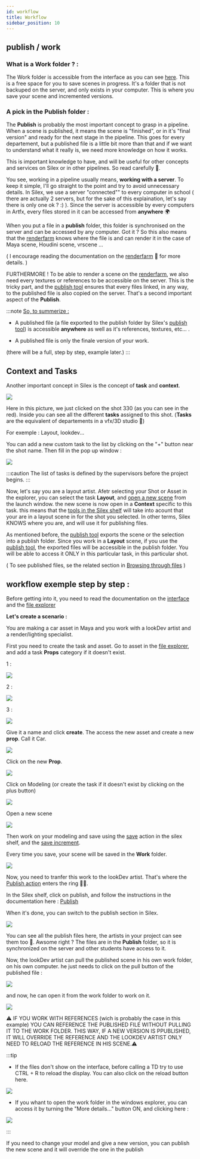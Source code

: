 ```yaml
---
id: workflow
title: Workflow
sidebar_position: 10
---
```


## publish / work

### What is a Work folder ? :

The Work folder is accessible from the interface as you can see [here](../interface/file-explorer.md). 
This is a free space for you to save scenes in progress. It's a folder that is not backuped on the server, and only exists in your computer. This is where you save your scene and incremented versions.

### A pick in the Publish folder :

The **Publish** is probably the most important concept to grasp in a pipeline. When a scene is published, it means the scene is "finished", or in it's "final version" and ready for the next stage in the pipeline. This goes for every departement, but a published file is a little bit more than that and if we want to understand what it really is, we need more knowledge on how it works.

This is important knowledge to have, and will be useful for other concepts and services on Silex or in other pipelines. So read carefully 👀.

You see, working in a pipeline usually means, **working with a server**. To keep it simple, I'll go straight to the point and try to avoid unnecessary details. In Silex, we use a server "connected"" to every computer in school ( there are actually 2 servers, but for the sake of this explaination, let's say there is only one ok ? :) ). Since the server is accessible by every computers in Artfx, every files stored in it can be accessed from **anywhere** 🌍

When you put a file in a **publish** folder, this folder is synchronised on the server and can be accessed by any computer. Got it ? So this also means that the [renderfarm](../renderfarm/renderfarm.md) knows where the file is and can render it in the case of Maya scene, Houdini scene, vrscene ...

( I encourage reading the documentation on the [renderfarm](../renderfarm/renderfarm.md) 🚜 for more details. )

FURTHERMORE ! To be able to render a scene on the [renderfarm](../renderfarm/renderfarm.md), we also need every textures or references to be accessible on the server. This is the tricky part, and the [publish tool](./actions/publish.md) ensures that every files linked, in any way, to the published file is also copied on the server. That's a second important aspect of the **Publish**.

:::note
<u>So, to summerize :</u>

- A published file (a file exported to the publish folder by Silex's [publish tool](./actions/publish.md)) is accessible **anywhere** as well as it's references, textures, etc... .

- A published file is only the finale version of your work.

(there will be a full, step by step, example later.)
:::

## Context and Tasks

Another important concept in Silex is the concept of **task** and **context**.

![](/img/user_guide/workflow/workflow_tasks.png)

Here in this picture, we just clicked on the shot 330 (as you can see in the red). Inside you can see all the different **tasks** assigned to this shot. (**Tasks** are the equivalent of departements in a vfx/3D studio 🦉)

For exemple : Layout, lookdev...

You can add a new custom task to the list by clicking on the "+" button near the shot name. Then fill in the pop up window :

![](/img/user_guide/workflow/workflow_custom_task.png)

:::caution
The list of tasks is defined by the supervisors before the project begins.
:::

Now, let's say you are a layout artist. Afetr selecting your Shot or Asset in the explorer, you can select the task **Layout**, and [open a new scene](../interface/file-explorer.md) from the launch window. the new scene is now open in a **Context** specific to this task. this means that the [tools in the Silex shelf](./actions/actions.md) will take into acount that your are in a layout scene in for the shot you selected. In other terms, Silex KNOWS where you are, and will use it for publishing files.

As mentioned before, the [publish tool](./actions/publish.md) exports the scene or the selection into a publish folder. Since you work in a **Layout** scene, if you use the [publish tool](./actions/publish.md), the exported files will be accessible in the publish folder. You will be able to access it ONLY in this particular task, in this particular shot.

( To see published files, se the related section in [Browsing through files](../interface/file-explorer.md) )

## workflow exemple step by step :

Before getting into it, you need to read the documentation on the [interface](../interface/interface.md) and the [file explorer](../interface/file-explorer.md)

**Let's create a scenario :**

You are making a car asset in Maya and you work with a lookDev artist and a render/lighting specialist.

First you need to create the task and asset. Go to asset in the [file explorer](../interface/file-explorer.md), and add a task **Props** category if it doesn't exist.

1 :

![](/img/user_guide/workflow/tutorial/workflow_tutrorial_click_asset.png)

2 :

![](/img/user_guide/workflow/tutorial/workflow_tutrorial_new_asset.png)

3 :

![](/img/user_guide/workflow/tutorial/workflow_tutrorial_select_asset_type.png)

Give it a name and click **create**. The access the new asset and create a new **prop**. Call it Car.

![](/img/user_guide/workflow/tutorial/workflow_tutrorial_new_props.png)

Click on the new **Prop**.

![](/img/user_guide/workflow/tutorial/workflow_tutrorial_click_car.png)

Click on Modeling (or create the task if it doesn't exist by clicking on the plus button)

![](/img/user_guide/workflow/tutorial/workflow_tutrorial_click_modeling.png)

Open a new scene

![](/img/user_guide/workflow/tutorial/workflow_tutrorial_open_scene.png)

Then work on your modeling and save using the [save](./actions/save.md) action in the silex shelf, and the [save increment](./actions/save.md).

Every time you save, your scene will be saved in the **Work** folder.

![](/img/user_guide/workflow/tutorial/workflow_tutrorial_work.png)

Now, you need to tranfer this work to the lookDev artist. That's where the [Publish action](./actions/publish.md) enters the ring 🥊🥊.

In the Silex shelf, click on publish, and follow the instructions in the documentation here : [Publish](./actions/publish.md)

When it's done, you can switch to the publish section in Silex.

![](/img/user_guide/workflow/tutorial/workflow_tutrorial_publish.png)

You can see all the publish files here, the artists in your project can see them too 🤩. Awsome right ?
The files are in the **Publish** folder, so it is synchronized on the server and other students have access to it.

Now, the lookDev artist can pull the published scene in his own work folder, on his own computer. he just needs to click on the pull button of the published file :

![](/img/user_guide/workflow/tutorial/workflow_tutrorial_pull.png)

and now, he can open it from the work folder to work on it.

![](/img/user_guide/workflow/tutorial/workflow_tutrorial_open_pulled_scene.png)

⚠️ IF YOU WORK WITH REFERENCES (wich is probably the case in this example) YOU CAN REFERENCE THE PUBLISHED FILE WITHOUT PULLING IT TO THE WORK FOLDER. THIS WAY, IF A NEW VERSION IS PPUBLISHED, IT WILL OVERRIDE THE REFERENCE AND THE LOOKDEV ARTIST ONLY NEED TO RELOAD THE REFERENCE IN HIS SCENE.⚠️

:::tip

- If the files don't show on the interface, before calling a TD try to use CTRL + R to reload the display. You can also click on the reload button here.

![](/img/user_guide/workflow/tutorial/workflow_tutrorial_reload.png)

- If you whant to open the work folder in the windows explorer, you can access it by turning the "More details..." button ON, and clicking here :

![](/img/user_guide/workflow/tutorial/workflow_tutrorial_open_work.png)

:::

If you need to change your model and give a new version, you can publish the new scene and it will override the one in the publish
